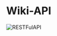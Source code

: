 # Wiki-API

![RESTFulAPI](https://user-images.githubusercontent.com/56530966/86993386-19610a80-c161-11ea-830d-566d8d0a61df.jpg)
